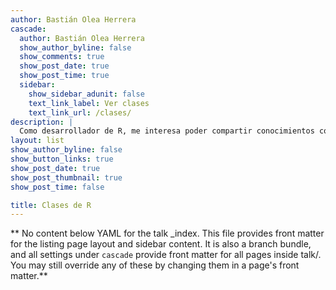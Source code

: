 ```yaml
---
author: Bastián Olea Herrera
cascade:
  author: Bastián Olea Herrera
  show_author_byline: false
  show_comments: true
  show_post_date: true
  show_post_time: true
  sidebar:
    show_sidebar_adunit: false
    text_link_label: Ver clases
    text_link_url: /clases/
description: |
  Como desarrollador de R, me interesa poder compartir conocimientos con otras personas, y mostrarles herramientas que pueden ayudarles en sus proyectos personales o laborales. En esta sección puedes encontrar un listado de clases y cursos que he impartido o estoy impartiendo. Accede a cada uno para mayor información.
layout: list
show_author_byline: false
show_button_links: true
show_post_date: true
show_post_thumbnail: true
show_post_time: false

title: Clases de R
---
```


** No content below YAML for the talk _index. This file provides front matter for the listing page layout and sidebar content. It is also a branch bundle, and all settings under `cascade` provide front matter for all pages inside talk/. You may still override any of these by changing them in a page's front matter.**
